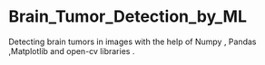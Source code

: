 # Brain_Tumor_Detection_by_ML
Detecting brain tumors in images with the help of Numpy , Pandas ,Matplotlib and open-cv libraries .

